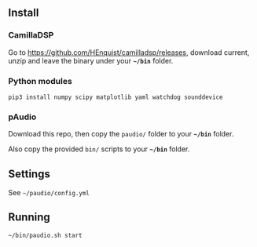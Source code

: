 ## Install

### CamillaDSP

Go to https://github.com/HEnquist/camilladsp/releases, download current, unzip and leave the binary under your **`~/bin`** folder.

### Python modules

    pip3 install numpy scipy matplotlib yaml watchdog sounddevice

### pAudio

Download this repo, then copy the `paudio/` folder to your **`~/bin`** folder.

Also copy the provided `bin/` scripts to your **`~/bin`** folder.

## Settings

See `~/paudio/config.yml`

## Running

    ~/bin/paudio.sh start

